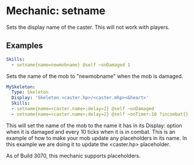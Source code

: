Mechanic: setname
=================

Sets the display name of the caster. This will not work with players.

Examples
--------
```yaml
Skills:
  - setname{name=newmobname} @self ~onDamaged 1
```
Sets the name of the mob to "newmobname" when the mob is damaged.

```yaml
MySkeleton:
  Type: Skeleton
  Display: 'Skeleton <caster.hp>/<caster.mhp><&heart>'
  Skills:
  - setname{name=<caster.name>;delay=2} @self ~onDamaged
  - setname{name=<caster.name>;delay=2} @self ~onTimer:10 ?incombat{}
```
This will set the name of the mob to the name it has in its Display: option when it is damaged and every 10 ticks when it is in combat. This is an example of how to make your mob update any placeholders in its name. In this example we are doing it to update the <caster.hp> placeholder.

As of Build 3070, this mechanic supports placeholders.